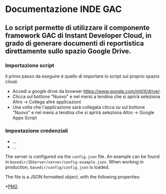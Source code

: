 Documentazione INDE GAC
================================


Lo script permette di utilizzare il componente framework GAC di Instant Developer Cloud, in grado di generare documenti di reportistica direttamente sullo spazio Google Drive.
----------------
### Importazione script
Il primo passo da eseguire è quello di importare lo script sul proprio spazio cloud.
* Accedi a google drive da browser https://www.google.com/intl/it/drive/.
* Clicca sul bottone "Nuovo" e nel menù a tendina che si aprirà seleziona Altro -> Collega altre applicazioni
* Una volta che l'applicazione sarà collegata clicca su sul bottone "Nuovo" e nel menù a tendina che si aprirà seleziona Altro -> Google Apps Script


### Impostazione credenziali

* ...
* ...

The server is configured via the `config.json` file. An example can be found in `basedir/IDServer/server/config-example.json`.
When working in production, `basedir/config/config.json` is loaded.

The file is a JSON formatted object, with the following properties:

*[PM2](https://github.com/Unitech/pm2).

